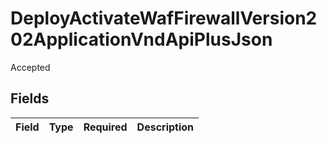 # DeployActivateWafFirewallVersion202ApplicationVndApiPlusJson

Accepted


## Fields

| Field       | Type        | Required    | Description |
| ----------- | ----------- | ----------- | ----------- |